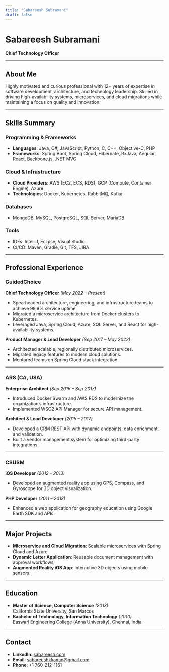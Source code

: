 ```yaml
---
title: "Sabareesh Subramani"
draft: false
---
```


# Sabareesh Subramani  
**Chief Technology Officer**  

---

## **About Me**  
Highly motivated and curious professional with 12+ years of expertise in software development, architecture, and technology leadership. Skilled in driving high-availability systems, microservices, and cloud migrations while maintaining a focus on quality and innovation.

---

## **Skills Summary**

### **Programming & Frameworks**  
- **Languages**: Java, C#, JavaScript, Python, C, C++, Objective-C, PHP  
- **Frameworks**: Spring Boot, Spring Cloud, Hibernate, RxJava, Angular, React, Backbone.js, .NET MVC  

### **Cloud & Infrastructure**  
- **Cloud Providers**: AWS (EC2, ECS, RDS), GCP (Compute, Container Engine), Azure  
- **Technologies**: Docker, Kubernetes, RabbitMQ, Kafka  

### **Databases**  
- MongoDB, MySQL, PostgreSQL, SQL Server, MariaDB  

### **Tools**  
- IDEs: IntelliJ, Eclipse, Visual Studio  
- CI/CD: Maven, Gradle, Git, TFS, JIRA  

---

## **Professional Experience**

### **GuidedChoice**  
**Chief Technology Officer** *(May 2022 – Present)*  
- Spearheaded architecture, engineering, and infrastructure teams to achieve 99.9% service uptime.  
- Migrated a microservice architecture from Docker clusters to Kubernetes.  
- Leveraged Java, Spring Cloud, Azure, SQL Server, and React for high-availability systems.

**Product Manager & Lead Developer** *(Sep 2017 – May 2022)*  
- Architected scalable, regionally distributed microservices.  
- Migrated legacy features to modern cloud solutions.  
- Mentored teams on Spring Cloud stack integration.

---

### **ARS (CA, USA)**  
**Enterprise Architect** *(Sep 2016 – Sep 2017)*  
- Introduced Docker Swarm and AWS RDS to modernize the organization’s infrastructure.  
- Implemented WSO2 API Manager for secure API management.

**Architect & Lead Developer** *(2015 – 2017)*  
- Developed a CRM REST API with dynamic endpoints, data enrichment, and validation.  
- Built a vendor management system for optimizing third-party integrations.

---

### **CSUSM**  
**iOS Developer** *(2012 – 2013)*  
- Developed an augmented reality app using GPS, Compass, and Gyroscope for 3D object visualization.  

**PHP Developer** *(2011 – 2012)*  
- Enhanced a web application for geography education using Google Earth SDK and APIs.

---

## **Major Projects**
- **Microservice and Cloud Migration**: Scalable microservices with Spring Cloud and Azure.  
- **Dynamic Letter Application**: Reusable document management with approval workflows.  
- **Augmented Reality iOS App**: Interactive 3D objects using mobile sensors.

---

## **Education**
- **Master of Science, Computer Science** *(2013)*  
  California State University, San Marcos  
- **Bachelor of Technology, Information Technology** *(2010)*  
  Easwari Engineering College (Anna University), Chennai, India  

---

## **Contact**  
- **LinkedIn**: [sabareesh.com](https://www.linkedin.com/in/sabaree/)  
- **Email**: [sabareeshkkanan@gmail.com](mailto:sabareeshkkanan@gmail.com)  
- **Phone**: +1 760-212-1161  

